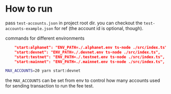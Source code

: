 # How to run

pass `test-accounts.json` in project root dir. you can checkout the `test-accounts-example.json` for ref (the account id is optional, though).

commands for different environments

```json
    "start:alphanet": "ENV_PATH=./.alphanet.env ts-node ./src/index.ts",
    "start:devnet": "ENV_PATH=./.devnet.env ts-node ./src/index.ts",
    "start:testnet": "ENV_PATH=./.testnet.env ts-node ./src/index.ts",
    "start:mainnet": "ENV_PATH=./.mainnet.env ts-node ./src/index.ts",
```

```sh
MAX_ACCOUNTS=20 yarn start:devnet
```

the `MAX_ACCOUNTS` can be set from env to control how many accounts used for sending transaction to run the fee test.

